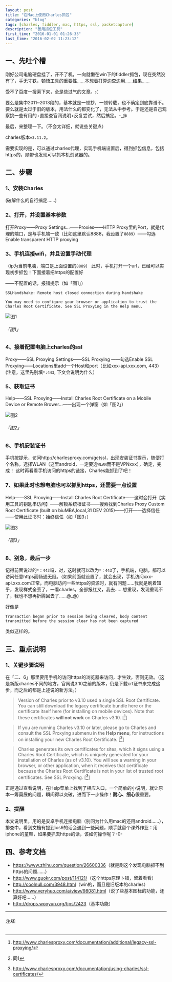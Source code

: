 ```yaml
---
layout: post
title: "在Mac上使用Charles抓包"
categories: "blog"
tags: [charles, fiddler, mac, https, ssl, packetcapture]
description: "善用抓包工具"
first_time: "2016-01-01 01:26:33"
last_time: "2016-02-02 11:23:12"
---
```


## 一、先吐个槽

刚好公司电脑硬盘挂了，开不了机，一向就懒在win下的fiddler抓包，现在突然没有了，手无寸铁，顿悟工具的重要性……本想着打算边查边用……结果……

受不了百度一搜索下来，全是些过气的文章。:( 

要么是集中2011~2013段的，基本就是一顿抄，一顿转载，也不确定到底靠谱不。要么就是太过于旧的版本，用法什么的都变化了，无法从中参考。于是还是自己观察挑一些有用的+直接查官网说明+反复尝试，然后搞定。-_@

最后，来整理一下。（不会太详细，就说些关键点）

charles版本`v3.11.2`。

需要实现的是，可以通过charles代理，实现手机端设置后，得到抓包信息，包括https的，顺带也发现可以抓本机浏览器的。

## 二、步骤

### 1、安装Charles

(破解什么的自行搞定……)

### 2、打开，并设置基本参数

打开Proxy——Proxy Settings...——Proxies——HTTP Proxy里的Port，就是代理的端口，是与手机端一致（比如这里默认8888，我设置了`8889`）——勾选Enable transparent HTTP proxying

### 3、手机连接wifi，并且设置手动代理

（ip为当前电脑，端口是上面设置的`8889`）
此时，手机打开一个url，已经可以实现初步抓包！下面接着把https的配置好

——不配置的话，报错提示（如「图1」）

```
SSLHandshake: Remote host closed connection during handshake

You may need to configure your browser or application to trust the Charles Root Certificate. See SSL Proxying in the Help menu.
```

![图1][img_1]

###### 「图1」

### 4、接着配置电脑上charles的ssl

Proxy——SSL Proxying Settings——SSL Proxying ——勾选Enable SSL Proxying——Locations里add一个Host和port（比如xxx-api.xxx.com, 443）(注意，这里先别填`*:443`, 下文会说明为什么）​

### 5、获取证书

Help——SSL Proxying——Install Charles Root Certificate on a Mobile Device or Remote Brower...——出现一个弹窗（如「图2」）

![图2][img_2]

###### 「图2」

### 6、手机安装证书

手机按提示，访问http://charlesproxy.com/getssl，出现安装证书提示，随便打个名称，选择WLAN（这里android，一定要选`WLAN`而不是VPNxxx），确定，完成！
这时再看看手机访问的https的链接，Charles能抓到了吧！

### 7、如果此时也想电脑也可以抓到https，还需要一点设置

Help——SSL Proxying——Install Charles Root Certificate——这时会打开【实用工具的钥匙串访问】——解锁系统根证书——搜索找到Charles Proxy Custom Root Certificate (built on biuMBA,local,31 DEV 2015)——打开——选择信任——使用此证书时：始终信任（如「图3」）​

![图3][img_3]

###### 「图3」

### 8、别急，最后一步

记得前面说过的`*：443`吗，对，这时就可以改为`*：443`了，手机端，电脑，都可以访问任意https而畅通无阻。（如果前面就设置了，就会出现，手机访问xxx-api.xxx.com正常，而电脑访问一些https的资源时，就有问题……我就是刷着知乎，发现样式全丢了，一看charles，全部报红叉，我去……想重现，发现重现不了，我也不想再折腾回去了……@_@）

好像是

```
Transaction began prior to session being cleared, body content transmitted before the session clear has not been captured
```

类似这样的。

## 三、重点说明

### 1、关键步骤说明

在「二、6」那里要用手机的访问https的浏览器来访问，才生效，否则无效。（这是新版charles不同的地方，官网说3.10之前的版本，仍是下载crt证书来完成这步，而之后的都是上述说的新方法。）

>Version of Charles prior to v3.10 used a single SSL Root Certificate. You can still download the legacy certificate bundle here or the certificate itself here (for installing on mobile devices). Note that these certificates **will not work** on Charles v3.10. [[^note_1]]

>If you are running Charles v3.10 or later, please go to Charles and consult the SSL Proxying submenu in the **Help menu**, for instructions on installing your new Charles Root Certificate. [[^note_2]]

>Charles generates its own certificates for sites, which it signs using a Charles Root Certificate, which is uniquely generated for your installation of Charles (as of v3.10). You will see a warning in your browser, or other application, when it receives that certificate because the Charles Root Certificate is not in your list of trusted root certificates. See SSL Proxying. [[^note_3]]

正是通过查看说明，在Help菜单上找到了相应入口，一个简单的小说明，就让原本一筹莫展的问题，瞬间得以突破，进而下一步操作！**耐心、细心**很重要。

### 2、提醒

本文说明里，用的是安卓手机连接电脑（别问为什么用mac的还用android……），排查中，看到文档有提到ios9的话会遇到一些问题，顺手就留个课外作业：用iphone的童鞋，如果要抓去https的话，该如何操作呢？-0-

## 四、参考文档

* <https://www.zhihu.com/question/26600336>（就是刷这个发现电脑抓不到https的问题……）
* <http://www.guokr.com/post/114121/>（这个https原理卜错，留着看看）
* <http://coolnull.com/3948.html>（win的，而且是旧版本的charles）
* <http://www.veryhuo.com/a/view/98081.html>（说了些基本图标的功能，还算好吧……）
* <http://drops.wooyun.org/tips/2423>（基本功能）

---

###### 注释:
[^note_1]: <http://www.charlesproxy.com/documentation/additional/legacy-ssl-proxying/>
[^note_2]: 同1
[^note_3]: <http://www.charlesproxy.com/documentation/using-charles/ssl-certificates/>


[img_1]:{{site.img_url}}/{{page.url|remove:".html"}}/charles_1.png "charles_https_warning"
[img_2]:{{site.img_url}}/{{page.url|remove:".html"}}/charles_2.png "allow_mobile_proxy"
[img_3]:{{site.img_url}}/{{page.url|remove:".html"}}/charles_3.png "cenfigure_certificate"
